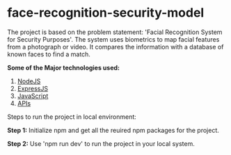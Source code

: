 # face-recognition-security-model

The project is based on the problem statement: 'Facial
Recognition System for Security Purposes'. The system uses
biometrics to map facial features from a photograph or video. It
compares the information with a database of known faces to find
a match.

<b>Some of the Major technologies used:</b>

1. <a href="https://nodejs.org/" target="_blank">NodeJS</a>
2. <a href="https://expressjs.com/" target="_blank">ExpressJS</a>
3. <a href="https://javascript.info/" target="_blank">JavaScript</a>
4. <a href="face-api.js" target="_blank"> APIs </a>

Steps to run the project in local environment:

<b>Step 1:</b>
Initialize npm and get all the reuired npm packages for the project.

<b>Step 2:</b>
Use 'npm run dev' to run the project in your local system.
